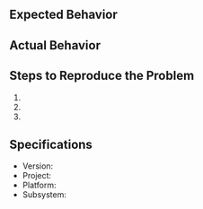 <!--- Use this template to report your issue, but feel free to change it if it's not appropriate --->

## Expected Behavior


## Actual Behavior


## Steps to Reproduce the Problem

  1.
  1.
  1.

## Specifications

  - Version:
  - Project:
  - Platform:
  - Subsystem:
